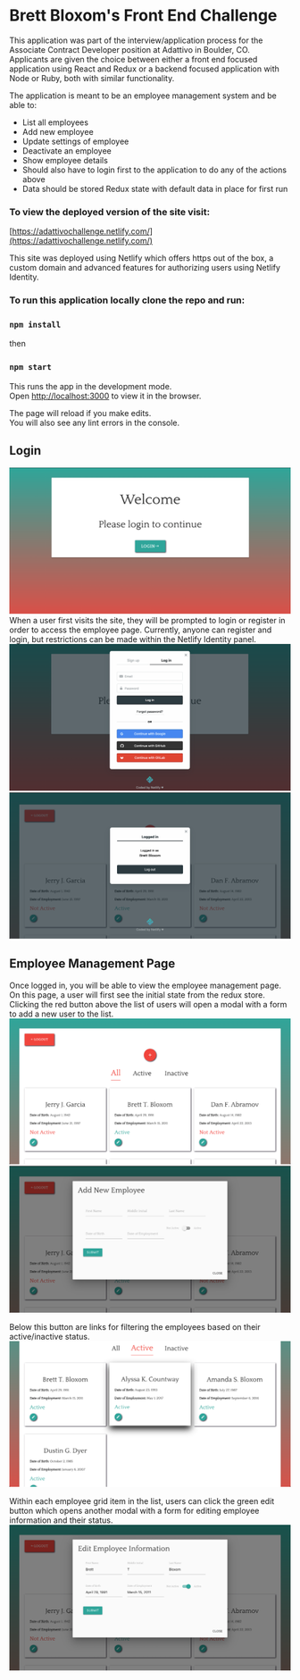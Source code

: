 # Brett Bloxom's Front End Challenge

This application was part of the interview/application process for the Associate Contract Developer position at Adattivo in Boulder, CO. 
Applicants are given the choice between either a front end focused application using React and Redux or a backend focused application with Node or Ruby, both with similar functionality. 

The application is meant to be an employee management system and be able to:
- List all employees
- Add new employee
- Update settings of employee
- Deactivate an employee
- Show employee details
- Should also have to login first to the application to do any of the actions above
- Data should be stored Redux state with default data in place for first run 


### To view the deployed version of the site visit:

[https://adattivochallenge.netlify.com/](https://adattivochallenge.netlify.com/)

This site was deployed using Netlify which offers https out of the box, a custom domain and advanced features for authorizing users using Netlify Identity.

### To run this application locally clone the repo and run:
### `npm install`
then
### `npm start`

This runs the app in the development mode.<br>
Open [http://localhost:3000](http://localhost:3000) to view it in the browser.

The page will reload if you make edits.<br>
You will also see any lint errors in the console.

## Login 

![Login](src/screenshots/login-landing.png)
When a user first visits the site, they will be prompted to login or register in order to access the employee page. Currently, anyone can register and login,
but restrictions can be made within the Netlify Identity panel. 
![Login Modal](src/screenshots/login-modal.png)
![Logged in](src/screenshots/logged-in.png)


## Employee Management Page

Once logged in, you will be able to view the employee management page. On this page, a user will first see the initial state from the redux store. Clicking the red button 
above the list of users will open a modal with a form to add a new user to the list. 
![Home](src/screenshots/home.png)
![Add](src/screenshots/add.png)

Below this button are links for filtering the employees based on their active/inactive status.
![Filter](src/screenshots/filter.png)

Within each employee grid item in the list, users can click the green edit button which opens another modal with a form for editing employee information and their status.
![Edit](src/screenshots/edit.png)




